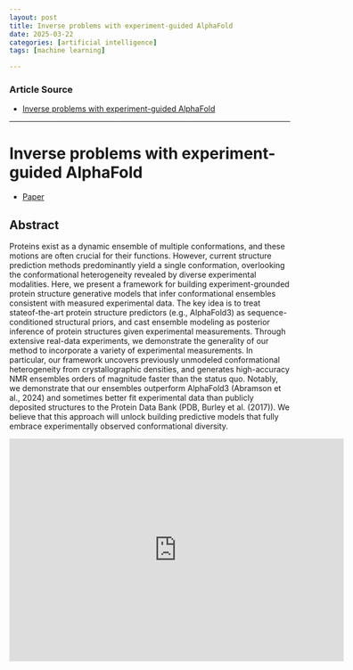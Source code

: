 ```yaml
---
layout: post
title: Inverse problems with experiment-guided AlphaFold
date: 2025-03-22
categories: [artificial intelligence]
tags: [machine learning]

---
```


### Article Source


* [Inverse problems with experiment-guided AlphaFold](https://www.youtube.com/watch?v=0r25eXy-Bgc)

---



# Inverse problems with experiment-guided AlphaFold

* [Paper](https://arxiv.org/abs/2502.09372)


## Abstract

Proteins exist as a dynamic ensemble of multiple conformations, and these motions are often crucial for their functions. However, current structure prediction methods predominantly yield a single conformation, overlooking the conformational heterogeneity revealed by diverse experimental modalities. Here, we present a framework for building experiment-grounded protein structure generative models that infer conformational ensembles consistent with measured experimental data. The key idea is to treat stateof-the-art protein structure predictors (e.g., AlphaFold3) as sequence-conditioned structural priors, and cast ensemble modeling as posterior inference of protein structures given experimental measurements. Through extensive real-data experiments, we demonstrate the generality of our method to incorporate a variety of experimental measurements. In particular, our framework uncovers previously unmodeled conformational heterogeneity from crystallographic densities, and generates high-accuracy NMR ensembles orders of magnitude faster than the status quo. Notably, we demonstrate that our ensembles outperform AlphaFold3 (Abramson et al., 2024) and sometimes better fit experimental data than publicly deposited structures to the Protein Data Bank (PDB, Burley et al. (2017)). We believe that this approach will unlock building predictive models that fully embrace experimentally observed conformational diversity.

<iframe width="600" height="400" src="https://www.youtube.com/embed/0r25eXy-Bgc?si=-ddJQ-XPhtArXEtJ" title="YouTube video player" frameborder="0" allow="accelerometer; autoplay; clipboard-write; encrypted-media; gyroscope; picture-in-picture; web-share" referrerpolicy="strict-origin-when-cross-origin" allowfullscreen></iframe>



